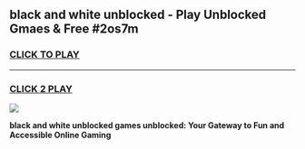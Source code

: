 
## black and white unblocked - Play Unblocked Gmaes & Free #2os7m
<h3>
<a href="https://news.freeplayer.one?title=black_and_white_unblocked&ref=24F">CLICK TO PLAY</a></h3>
<hr>

<h3>
<a href="https://news.freeplayer.one?title=black_and_white_unblocked&ref=24F">CLICK 2 PLAY</a>
  
</h3>

<a href="https://news.freeplayer.one?title=black_and_white_unblocked&ref=24F/"><img src="https://clearcache.store/games.png"></a>


**black and white unblocked games unblocked: Your Gateway to Fun and Accessible Online Gaming**
